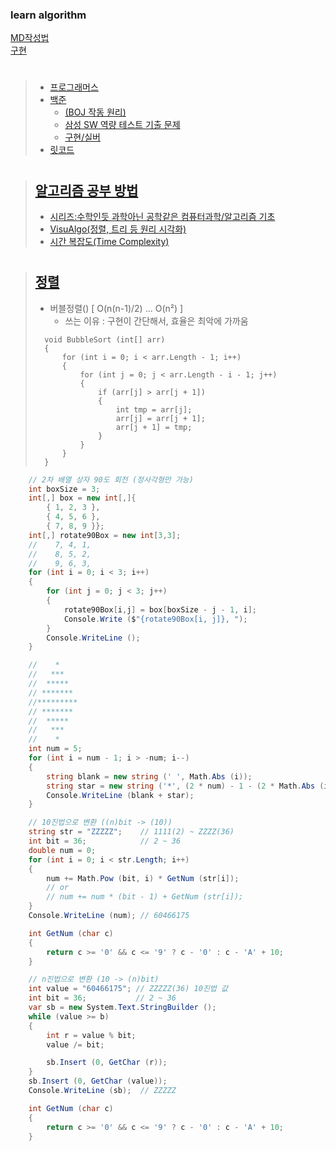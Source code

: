 
### learn algorithm

<!--
<hr/> 굵은 줄
<br/> 공간
-->


[MD작성법](https://gist.github.com/ihoneymon/652be052a0727ad59601#%EA%B3%B5%ED%86%B5-%EB%A7%88%ED%81%AC%EB%8B%A4%EC%9A%B4-markdown-%EC%9E%91%EC%84%B1%EB%B2%95)   
[구현](https://velog.io/@hyun0820/%EC%BD%94%EB%94%A9%ED%85%8C%EC%8A%A4%ED%8A%B8-%EA%B5%AC%ED%98%84Implementation-%EC%9C%A0%ED%98%95)

#

> + [프로그래머스](https://programmers.co.kr/)
> + [백준](https://www.acmicpc.net/)
>   + [(BOJ 작동 원리)](https://www.acmicpc.net/blog/view/55)
>   + [삼성 SW 역량 테스트 기출 문제](https://www.acmicpc.net/workbook/view/1152)
>   + [구현/실버](https://solved.ac/search?query=%23implementation+*s)
> + [릿코드](https://leetcode.com/)   
> #

> ## [알고리즘 공부 방법](https://velog.io/@guide333/%EC%95%8C%EA%B3%A0%EB%A6%AC%EC%A6%98-%EA%B3%B5%EB%B6%80-%EB%B0%A9%EB%B2%95)
> + [시리즈:수학인듯 과학아닌 공학같은 컴퓨터과학/알고리즘 기초](https://librewiki.net/wiki/%EC%8B%9C%EB%A6%AC%EC%A6%88:%EC%88%98%ED%95%99%EC%9D%B8%EB%93%AF_%EA%B3%BC%ED%95%99%EC%95%84%EB%8B%8C_%EA%B3%B5%ED%95%99%EA%B0%99%EC%9D%80_%EC%BB%B4%ED%93%A8%ED%84%B0%EA%B3%BC%ED%95%99/%EC%95%8C%EA%B3%A0%EB%A6%AC%EC%A6%98_%EA%B8%B0%EC%B4%88)
> + [VisuAlgo(정렬, 트리 등 원리 시각화)](https://visualgo.net/en)
> + [시간 복잡도(Time Complexity)](https://hanamon.kr/%EC%95%8C%EA%B3%A0%EB%A6%AC%EC%A6%98-time-complexity-%EC%8B%9C%EA%B0%84-%EB%B3%B5%EC%9E%A1%EB%8F%84/)
> #

> ## [정렬](https://namu.wiki/w/%EC%A0%95%EB%A0%AC%20%EC%95%8C%EA%B3%A0%EB%A6%AC%EC%A6%98)
> + 버블정렬() [ O(n(n-1)/2) ... O(n²) ]
>   + 쓰는 이유 : 구현이 간단해서, 효율은 최악에 가까움
>```
>   void BubbleSort (int[] arr)
>   {
>       for (int i = 0; i < arr.Length - 1; i++)
>       {
>           for (int j = 0; j < arr.Length - i - 1; j++)
>           {
>               if (arr[j] > arr[j + 1])
>               {
>                   int tmp = arr[j];
>                   arr[j] = arr[j + 1];
>                   arr[j + 1] = tmp;
>               }
>           }
>       }
>   }
>```

```c#
    // 2차 배열 상자 90도 회전 (정사각형만 가능)
    int boxSize = 3;
    int[,] box = new int[,]{
        { 1, 2, 3 },
        { 4, 5, 6 },
        { 7, 8, 9 }};
    int[,] rotate90Box = new int[3,3];
    //    7, 4, 1,
    //    8, 5, 2,
    //    9, 6, 3,
    for (int i = 0; i < 3; i++)
    {
        for (int j = 0; j < 3; j++)
        {
            rotate90Box[i,j] = box[boxSize - j - 1, i];
            Console.Write ($"{rotate90Box[i, j]}, ");
        }
        Console.WriteLine ();
    }
```

```c#
    //    *
    //   ***
    //  *****
    // *******
    //*********
    // *******
    //  *****
    //   ***
    //    *
    int num = 5;
    for (int i = num - 1; i > -num; i--)
    {
        string blank = new string (' ', Math.Abs (i));
        string star = new string ('*', (2 * num) - 1 - (2 * Math.Abs (i)));
        Console.WriteLine (blank + star);
    }
```

```c#
    // 10진법으로 변환 ((n)bit -> (10))
    string str = "ZZZZZ";    // 1111(2) ~ ZZZZ(36)
    int bit = 36;            // 2 ~ 36
    double num = 0;
    for (int i = 0; i < str.Length; i++)
    {
        num += Math.Pow (bit, i) * GetNum (str[i]);
        // or
        // num += num * (bit - 1) + GetNum (str[i]);
    }
    Console.WriteLine (num); // 60466175

    int GetNum (char c)
    {
        return c >= '0' && c <= '9' ? c - '0' : c - 'A' + 10;
    }
```
```c#
    // n진법으로 변환 (10 -> (n)bit)
    int value = "60466175"; // ZZZZZ(36) 10진법 값
    int bit = 36;           // 2 ~ 36
    var sb = new System.Text.StringBuilder ();
    while (value >= b)
    {
        int r = value % bit;
        value /= bit;

        sb.Insert (0, GetChar (r));
    }
    sb.Insert (0, GetChar (value)); 
    Console.WriteLine (sb);  // ZZZZZ

    int GetNum (char c)
    {
        return c >= '0' && c <= '9' ? c - '0' : c - 'A' + 10;
    }
```
